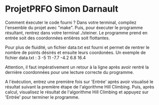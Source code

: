 # ProjetPRFO Simon Darnault

Comment éxecuter le code fourni ?
Dans votre terminal, compilez l'ensemble du projet avec "make".
Puis, pour éxecuter le programme résultant, rentrez dans votre terminal ./steiner.
Le programme prend en entrée soit des coordonnées entières soit flottantes.

Pour plus de fluidité, un fichier data.txt est fourni et permet de rentrer le nombre
de points désirés et ensuite leurs coordonées.
Un exemple de fichier data.txt :
3
-5 11
-7.7 -4.2
6.8 16.4


Attention, il faut impérativement un retour à la ligne après avoir rentré la dernière coordonnées
pour une lecture correcte du programme.

A l'éxécution, entrez une première fois sur 'Entrée' après avoir visualisé le résultat suivant la première
étape de l'algorithme Hill Climbing. Puis, après calcul, visualisez le résultat de l'algorithme Hill Climbing
et appuyez sur 'Entrée' pour terminer le programme.
